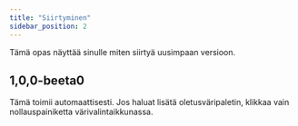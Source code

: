 ```yaml
---
title: "Siirtyminen"
sidebar_position: 2
---
```


Tämä opas näyttää sinulle miten siirtyä uusimpaan versioon.

## 1,0,0-beeta0

Tämä toimii automaattisesti. Jos haluat lisätä oletusväripaletin, klikkaa vain nollauspainiketta värivalintaikkunassa.
